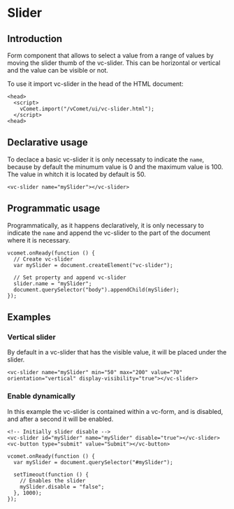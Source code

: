 # Slider

## Introduction
Form component that allows to select a value from a range of values by moving the slider thumb of the vc-slider. This can be horizontal or vertical and the value can be visible or not.

To use it import vc-slider in the head of the HTML document:
``` [html]
<head>
  <script>
    vComet.import("/vComet/ui/vc-slider.html");
  </script>
<head>
```

## Declarative usage
To declace a basic vc-slider it is only necessaty to indicate the `name`, because by default the minumum value is 0 and the maximum value is 100. The value in whitch it is located by default is 50.
``` [html]
<vc-slider name="mySlider"></vc-slider>
```

## Programmatic usage
Programmatically, as it happens declaratively, it is only necessary to indicate the `name` and append the vc-slider to the part of the document where it is necessary.
``` [javascript]
vcomet.onReady(function () {
  // Create vc-slider
  var mySlider = document.createElement("vc-slider");

  // Set property and append vc-slider
  slider.name = "mySlider";
  document.querySelector("body").appendChild(mySlider);
});
```

## Examples

### Vertical slider
By default in a vc-slider that has the visible value, it will be placed under the slider.
``` [html]
<vc-slider name="mySlider" min="50" max="200" value="70" orientation="vertical" display-visibility="true"></vc-slider>
```

### Enable dynamically
In this example the vc-slider is contained within a vc-form, and is disabled, and after a second it will be enabled.
``` [html]
<!-- Initially slider disable -->
<vc-slider id="mySlider" name="mySlider" disable="true"></vc-slider>
<vc-button type="submit" value="Submit"></vc-button>

```

``` [javascript]
vcomet.onReady(function () {
  var mySlider = document.querySelector("#mySlider");

  setTimeout(function () {
    // Enables the slider
    mySlider.disable = "false";
  }, 1000);
});
```